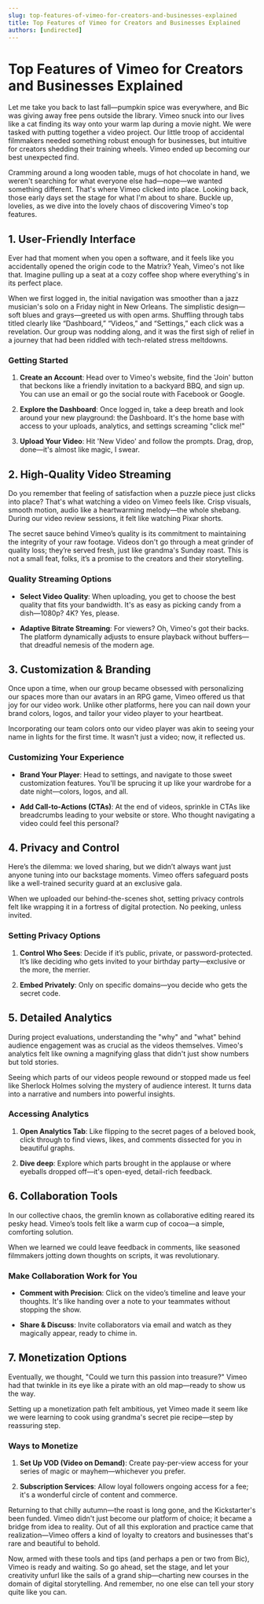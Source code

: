 ```yaml
---
slug: top-features-of-vimeo-for-creators-and-businesses-explained
title: Top Features of Vimeo for Creators and Businesses Explained
authors: [undirected]
---
```



# Top Features of Vimeo for Creators and Businesses Explained

Let me take you back to last fall—pumpkin spice was everywhere, and Bic was giving away free pens outside the library. Vimeo snuck into our lives like a cat finding its way onto your warm lap during a movie night. We were tasked with putting together a video project. Our little troop of accidental filmmakers needed something robust enough for businesses, but intuitive for creators shedding their training wheels. Vimeo ended up becoming our best unexpected find.

Cramming around a long wooden table, mugs of hot chocolate in hand, we weren't searching for what everyone else had—nope—we wanted something different. That's where Vimeo clicked into place. Looking back, those early days set the stage for what I'm about to share. Buckle up, lovelies, as we dive into the lovely chaos of discovering Vimeo's top features.

## 1. User-Friendly Interface

Ever had that moment when you open a software, and it feels like you accidentally opened the origin code to the Matrix? Yeah, Vimeo's not like that. Imagine pulling up a seat at a cozy coffee shop where everything's in its perfect place. 

When we first logged in, the initial navigation was smoother than a jazz musician's solo on a Friday night in New Orleans. The simplistic design—soft blues and grays—greeted us with open arms. Shuffling through tabs titled clearly like “Dashboard,” “Videos,” and “Settings,” each click was a revelation. Our group was nodding along, and it was the first sigh of relief in a journey that had been riddled with tech-related stress meltdowns.

### Getting Started

1. **Create an Account**: Head over to Vimeo's website, find the 'Join' button that beckons like a friendly invitation to a backyard BBQ, and sign up. You can use an email or go the social route with Facebook or Google.
   
2. **Explore the Dashboard**: Once logged in, take a deep breath and look around your new playground: the Dashboard. It's the home base with access to your uploads, analytics, and settings screaming "click me!"
   
3. **Upload Your Video**: Hit 'New Video' and follow the prompts. Drag, drop, done—it's almost like magic, I swear.

## 2. High-Quality Video Streaming

Do you remember that feeling of satisfaction when a puzzle piece just clicks into place? That's what watching a video on Vimeo feels like. Crisp visuals, smooth motion, audio like a heartwarming melody—the whole shebang. During our video review sessions, it felt like watching Pixar shorts. 

The secret sauce behind Vimeo’s quality is its commitment to maintaining the integrity of your raw footage. Videos don't go through a meat grinder of quality loss; they’re served fresh, just like grandma's Sunday roast. This is not a small feat, folks, it’s a promise to the creators and their storytelling.

### Quality Streaming Options

- **Select Video Quality**: When uploading, you get to choose the best quality that fits your bandwidth. It's as easy as picking candy from a dish—1080p? 4K? Yes, please.
  
- **Adaptive Bitrate Streaming**: For viewers? Oh, Vimeo's got their backs. The platform dynamically adjusts to ensure playback without buffers—that dreadful nemesis of the modern age.

## 3. Customization & Branding

Once upon a time, when our group became obsessed with personalizing our spaces more than our avatars in an RPG game, Vimeo offered us that joy for our video work. Unlike other platforms, here you can nail down your brand colors, logos, and tailor your video player to your heartbeat.

Incorporating our team colors onto our video player was akin to seeing your name in lights for the first time. It wasn't just a video; now, it reflected us.

### Customizing Your Experience

- **Brand Your Player**: Head to settings, and navigate to those sweet customization features. You'll be sprucing it up like your wardrobe for a date night—colors, logos, and all.
  
- **Add Call-to-Actions (CTAs)**: At the end of videos, sprinkle in CTAs like breadcrumbs leading to your website or store. Who thought navigating a video could feel this personal?

## 4. Privacy and Control

Here’s the dilemma: we loved sharing, but we didn’t always want just anyone tuning into our backstage moments. Vimeo offers safeguard posts like a well-trained security guard at an exclusive gala.

When we uploaded our behind-the-scenes shot, setting privacy controls felt like wrapping it in a fortress of digital protection. No peeking, unless invited.

### Setting Privacy Options

1. **Control Who Sees**: Decide if it’s public, private, or password-protected. It’s like deciding who gets invited to your birthday party—exclusive or the more, the merrier.
   
2. **Embed Privately**: Only on specific domains—you decide who gets the secret code.

## 5. Detailed Analytics

During project evaluations, understanding the "why" and "what" behind audience engagement was as crucial as the videos themselves. Vimeo's analytics felt like owning a magnifying glass that didn't just show numbers but told stories.

Seeing which parts of our videos people rewound or stopped made us feel like Sherlock Holmes solving the mystery of audience interest. It turns data into a narrative and numbers into powerful insights.

### Accessing Analytics

1. **Open Analytics Tab**: Like flipping to the secret pages of a beloved book, click through to find views, likes, and comments dissected for you in beautiful graphs.
   
2. **Dive deep**: Explore which parts brought in the applause or where eyeballs dropped off—it's open-eyed, detail-rich feedback.

## 6. Collaboration Tools

In our collective chaos, the gremlin known as collaborative editing reared its pesky head. Vimeo’s tools felt like a warm cup of cocoa—a simple, comforting solution.

When we learned we could leave feedback in comments, like seasoned filmmakers jotting down thoughts on scripts, it was revolutionary.

### Make Collaboration Work for You

- **Comment with Precision**: Click on the video’s timeline and leave your thoughts. It's like handing over a note to your teammates without stopping the show.
  
- **Share & Discuss**: Invite collaborators via email and watch as they magically appear, ready to chime in.

## 7. Monetization Options

Eventually, we thought, "Could we turn this passion into treasure?" Vimeo had that twinkle in its eye like a pirate with an old map—ready to show us the way.

Setting up a monetization path felt ambitious, yet Vimeo made it seem like we were learning to cook using grandma's secret pie recipe—step by reassuring step.

### Ways to Monetize

1. **Set Up VOD (Video on Demand)**: Create pay-per-view access for your series of magic or mayhem—whichever you prefer.
   
2. **Subscription Services**: Allow loyal followers ongoing access for a fee; it's a wonderful circle of content and commerce.

Returning to that chilly autumn—the roast is long gone, and the Kickstarter's been funded. Vimeo didn't just become our platform of choice; it became a bridge from idea to reality. Out of all this exploration and practice came that realization—Vimeo offers a kind of loyalty to creators and businesses that's rare and beautiful to behold.

Now, armed with these tools and tips (and perhaps a pen or two from Bic), Vimeo is ready and waiting. So go ahead, set the stage, and let your creativity unfurl like the sails of a grand ship—charting new courses in the domain of digital storytelling. And remember, no one else can tell your story quite like you can.